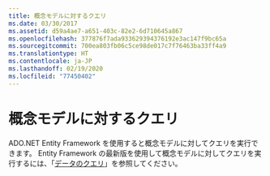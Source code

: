 ```yaml
---
title: 概念モデルに対するクエリ
ms.date: 03/30/2017
ms.assetid: d59a4ae7-a651-403c-82e2-6d710645a867
ms.openlocfilehash: 377876f7ada933629394376192e3ac147f9bc65a
ms.sourcegitcommit: 700ea803fb06c5ce98de017c7f76463ba33ff4a9
ms.translationtype: HT
ms.contentlocale: ja-JP
ms.lasthandoff: 02/19/2020
ms.locfileid: "77450402"
---
```

# <a name="querying-a-conceptual-model"></a>概念モデルに対するクエリ
ADO.NET Entity Framework を使用すると概念モデルに対してクエリを実行できます。 Entity Framework の最新版を使用して概念モデルに対してクエリを実行するには、「[データのクエリ](/ef/ef6/querying/index)」を参照してください。
